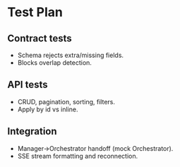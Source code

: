 
# Test Plan

## Contract tests
- Schema rejects extra/missing fields.
- Blocks overlap detection.

## API tests
- CRUD, pagination, sorting, filters.
- Apply by id vs inline.

## Integration
- Manager->Orchestrator handoff (mock Orchestrator).
- SSE stream formatting and reconnection.
